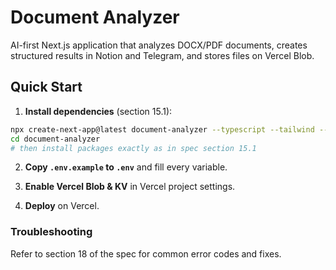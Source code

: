 # Document Analyzer

AI-first Next.js application that analyzes DOCX/PDF documents, creates structured results in Notion and Telegram, and stores files on Vercel Blob.

## Quick Start

1. **Install dependencies** (section 15.1):

```bash
npx create-next-app@latest document-analyzer --typescript --tailwind --eslint --app --src-dir=false --import-alias "@/*"
cd document-analyzer
# then install packages exactly as in spec section 15.1
```

2. **Copy `.env.example` to `.env`** and fill every variable.

3. **Enable Vercel Blob & KV** in Vercel project settings.

4. **Deploy** on Vercel.

### Troubleshooting
Refer to section 18 of the spec for common error codes and fixes. 